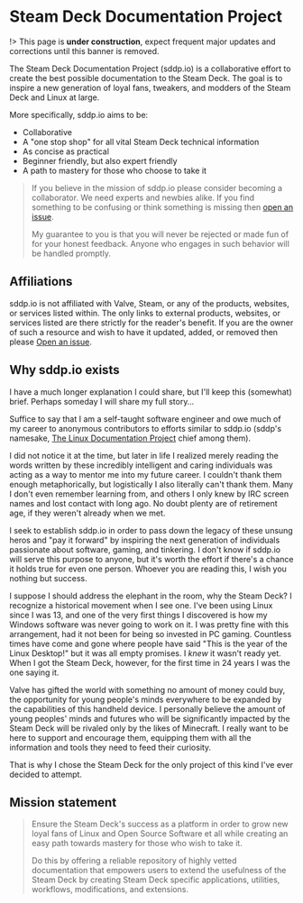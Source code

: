 # Steam Deck Documentation Project

!> This page is **under construction**, expect frequent major updates and
corrections until this banner is removed.

The Steam Deck Documentation Project (sddp.io) is a collaborative effort to
create the best possible documentation to the Steam Deck. The goal is to inspire
a new generation of loyal fans, tweakers, and modders of the Steam Deck and
Linux at large.

More specifically, sddp.io aims to be:

- Collaborative
- A "one stop shop" for all vital Steam Deck technical information
- As concise as practical
- Beginner friendly, but also expert friendly
- A path to mastery for those who choose to take it

> If you believe in the mission of sddp.io please consider becoming a
> collaborator. We need experts and newbies alike. If you find something to be
> confusing or think something is missing then
> [open an issue](https://github.com/chadbailey/sddp.io/issues).
>
> My guarantee to you is that you will never be rejected or made fun of for your
> honest feedback. Anyone who engages in such behavior will be handled promptly.

## Affiliations

sddp.io is not affiliated with Valve, Steam, or any of the products, websites,
or services listed within. The only links to external products, websites, or
services listed are there strictly for the reader's benefit. If you are the
owner of such a resource and wish to have it updated, added, or removed then
please [Open an issue](https://github.com/chadbailey/sddp.io/issues).

## Why sddp.io exists

I have a much longer explanation I could share, but I'll keep this (somewhat)
brief. Perhaps someday I will share my full story…

Suffice to say that I am a self-taught software engineer and owe much of my
career to anonymous contributors to efforts similar to sddp.io (sddp's namesake,
[The Linux Documentation Project](https://tldp.org) chief among them).

I did not notice it at the time, but later in life I realized merely reading the
words written by these incredibly intelligent and caring individuals was acting
as a way to mentor me into my future career. I couldn't thank them enough
metaphorically, but logistically I also literally can't thank them. Many I don't
even remember learning from, and others I only knew by IRC screen names and lost
contact with long ago. No doubt plenty are of retirement age, if they weren't
already when we met.

I seek to establish sddp.io in order to pass down the legacy of these unsung
heros and "pay it forward" by inspiring the next generation of individuals
passionate about software, gaming, and tinkering. I don't know if sddp.io will
serve this purpose to anyone, but it's worth the effort if there's a chance it
holds true for even one person. Whoever you are reading this, I wish you nothing
but success.

I suppose I should address the elephant in the room, why the Steam Deck? I
recognize a historical movement when I see one. I've been using Linux since I
was 13, and one of the very first things I discovered is how my Windows software
was never going to work on it. I was pretty fine with this arrangement, had it
not been for being so invested in PC gaming. Countless times have come and gone
where people have said "This is the year of the Linux Desktop!" but it was all
empty promises. I _knew_ it wasn't ready yet. When I got the Steam Deck,
however, for the first time in 24 years I was the one saying it.

Valve has gifted the world with something no amount of money could buy, the
opportunity for young people's minds everywhere to be expanded by the
capabilities of this handheld device. I personally believe the amount of young
peoples' minds and futures who will be significantly impacted by the Steam Deck
will be rivaled only by the likes of Minecraft. I really want to be here to
support and encourage them, equipping them with all the information and tools
they need to feed their curiosity.

That is why I chose the Steam Deck for the only project of this kind I've ever
decided to attempt.

## Mission statement

> Ensure the Steam Deck's success as a platform in order to grow new loyal fans
> of Linux and Open Source Software et all while creating an easy path towards
> mastery for those who wish to take it.
>
> Do this by offering a reliable repository of highly vetted documentation that
> empowers users to extend the usefulness of the Steam Deck by creating Steam
> Deck specific applications, utilities, workflows, modifications, and
> extensions.

